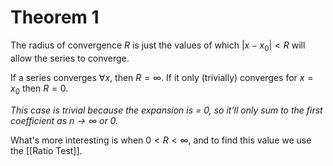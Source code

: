 # Theorem 1

The radius of convergence $R$ is just the values of which $|x-x_{0}| < R$  will allow the series to converge. 

If a series converges $\forall x$, then $R = \infty$. If it only (trivially) converges for $x=x_{0}$ then $R=0$.

_This case is trivial because the expansion is = 0, so it'll only sum to the first coefficient as $n\to \infty$ or 0._

What's more interesting is when $0 < R <\infty$, and to find this value we use the [[Ratio Test]]. 